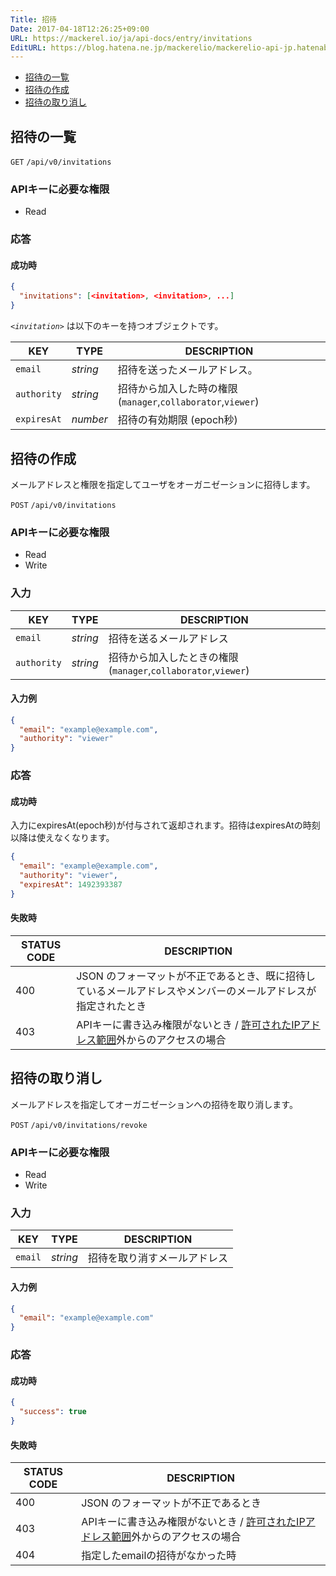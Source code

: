 ```yaml
---
Title: 招待
Date: 2017-04-18T12:26:25+09:00
URL: https://mackerel.io/ja/api-docs/entry/invitations
EditURL: https://blog.hatena.ne.jp/mackerelio/mackerelio-api-jp.hatenablog.mackerel.io/atom/entry/10328749687237775981
---
```


<ul class="internal-nav">
  <li><a href="#list">招待の一覧</a></li>
  <li><a href="#create">招待の作成</a></li>
  <li><a href="#revoke">招待の取り消し</a></li>
</ul>

<h2 id="list">招待の一覧</h2>

<p class="type-get">
  <code>GET</code>
  <code>/api/v0/invitations</code>
</p>

### APIキーに必要な権限

<ul class="api-key">
  <li class="label-read">Read</li>
</ul>

### 応答

#### 成功時

```json
{
  "invitations": [<invitation>, <invitation>, ...]
}
```

<i>`<invitation>`</i> は以下のキーを持つオブジェクトです。

| KEY         | TYPE     | DESCRIPTION                                                 |
| --------    | ------   | -----------                                                 |
| `email`     | *string* | 招待を送ったメールアドレス。                                |
| `authority` | *string* | 招待から加入した時の権限(`manager`,`collaborator`,`viewer`) |
| `expiresAt` | *number* | 招待の有効期限 (epoch秒)                                    |


<h2 id="create">招待の作成</h2>

メールアドレスと権限を指定してユーザをオーガニゼーションに招待します。

<p class="type-post">
  <code>POST</code>
  <code>/api/v0/invitations</code>
</p>

### APIキーに必要な権限

<ul class="api-key">
  <li class="label-read">Read</li>
  <li class="label-write">Write</li>
</ul>

### 入力

| KEY             | TYPE            | DESCRIPTION                                                    |
| ------------    | --------------- | -------------------------------------------------------------- |
| `email`         | *string*          | 招待を送るメールアドレス                                       |
| `authority`     | *string*          | 招待から加入したときの権限 (`manager`,`collaborator`,`viewer`) |

#### 入力例
```json
{
  "email": "example@example.com",
  "authority": "viewer"
}
```

### 応答

#### 成功時

入力にexpiresAt(epoch秒)が付与されて返却されます。招待はexpiresAtの時刻以降は使えなくなります。

```json
{
  "email": "example@example.com",
  "authority": "viewer",
  "expiresAt": 1492393387
}
```

#### 失敗時

<table class="default api-error-table">
  <thead>
    <tr>
      <th class="status-code">STATUS CODE</th>
      <th class="description">DESCRIPTION</th>
    </tr>
  </thead>
  <tbody>
    <tr>
      <td>400</td>
      <td>JSON のフォーマットが不正であるとき、既に招待しているメールアドレスやメンバーのメールアドレスが指定されたとき</td>
    </tr>
    <tr>
      <td>403</td>
      <td>APIキーに書き込み権限がないとき / <a href="https://mackerel.io/ja/docs/entry/faq/organization/ip-restriction" target="_blank">許可されたIPアドレス範囲</a>外からのアクセスの場合</td>
    </tr>
  </tbody>
</table>

<h2 id="revoke">招待の取り消し</h2>

メールアドレスを指定してオーガニゼーションへの招待を取り消します。

<p class="type-post">
  <code>POST</code>
  <code>/api/v0/invitations/revoke</code>
</p>

### APIキーに必要な権限

<ul class="api-key">
  <li class="label-read">Read</li>
  <li class="label-write">Write</li>
</ul>

### 入力

| KEY             | TYPE            | DESCRIPTION                                                    |
| ------------    | --------------- | -------------------------------------------------------------- |
| `email`         | *string*        | 招待を取り消すメールアドレス                                   |

#### 入力例

```json
{
  "email": "example@example.com"
}
```

### 応答

#### 成功時

```json
{
  "success": true
}
```

#### 失敗時

<table class="default api-error-table">
  <thead>
    <tr>
      <th class="status-code">STATUS CODE</th>
      <th class="description">DESCRIPTION</th>
    </tr>
  </thead>
  <tbody>
    <tr>
      <td>400</td>
      <td>JSON のフォーマットが不正であるとき</td>
    </tr>
    <tr>
      <td>403</td>
      <td>APIキーに書き込み権限がないとき / <a href="https://mackerel.io/ja/docs/entry/faq/organization/ip-restriction" target="_blank">許可されたIPアドレス範囲</a>外からのアクセスの場合</td>
    </tr>
    <tr>
      <td>404</td>
      <td>指定したemailの招待がなかった時</td>
    </tr>
  </tbody>
</table>
